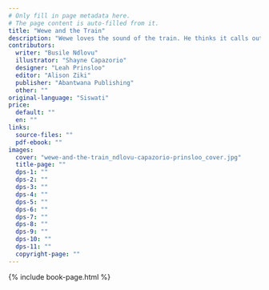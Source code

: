 ```yaml
---
# Only fill in page metadata here.
# The page content is auto-filled from it.
title: "Wewe and the Train"
description: "Wewe loves the sound of the train. He thinks it calls out his name each time it passes his house. One day, his mother has a surprise for him. What could it be?"
contributors:
  writer: "Busile Ndlovu"
  illustrator: "Shayne Capazorio"
  designer: "Leah Prinsloo"
  editor: "Alison Ziki"
  publisher: "Abantwana Publishing"
  other: ""
original-language: "Siswati"
price:
  default: ""
  en: ""
links:
  source-files: ""
  pdf-ebook: ""
images:
  cover: "wewe-and-the-train_ndlovu-capazorio-prinsloo_cover.jpg"
  title-page: ""
  dps-1: ""
  dps-2: ""
  dps-3: ""
  dps-4: ""
  dps-5: ""
  dps-6: ""
  dps-7: ""
  dps-8: ""
  dps-9: ""
  dps-10: ""
  dps-11: ""
  copyright-page: ""
---
```


{% include book-page.html %}



